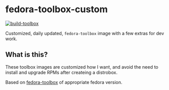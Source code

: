 # fedora-toolbox-custom

[![build-toolbox](https://github.com/bsherman/fedora-toolbox-custom/actions/workflows/build.yml/badge.svg)](https://github.com/bsherman/fedora-toolbox-custom/actions/workflows/build.yml)

Customized, daily updated, `fedora-toolbox` image with a few extras for dev work.

## What is this?

These toolbox images are customized how I want, and avoid the need to install and upgrade RPMs after createing a distrobox.

Based on [fedora-toolbox](https://github.com/containers/toolbox/tree/main/images/fedora/) of appropriate fedora version.
